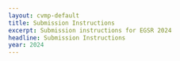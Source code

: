 ```yaml
---
layout: cvmp-default
title: Submission Instructions
excerpt: Submission instructions for EGSR 2024
headline: Submission Instructions
year: 2024
---
```



